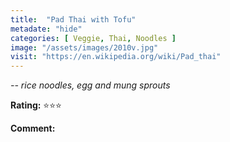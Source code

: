 ```yaml
---
title:  "Pad Thai with Tofu"
metadate: "hide"
categories: [ Veggie, Thai, Noodles ]
image: "/assets/images/2010v.jpg"
visit: "https://en.wikipedia.org/wiki/Pad_thai"
---
```


_-- rice noodles, egg and mung sprouts_

**Rating:** ⭐️⭐️⭐️  
  
**Comment:**
